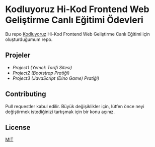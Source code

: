 # Kodluyoruz Hi-Kod Frontend Web Geliştirme Canlı Eğitimi Ödevleri



Bu repo [Kodluyoruz](https://www.kodluyoruz.org) Hi-Kod Frontend Web Geliştirme Canlı Eğitimi için oluşturduğumum repo. 


## Projeler

* _Project1 (Yemek Tarifi Sitesi)_
* _Project2 (Bootstrap Pratiği)_
* _Project3 (JavaScript (Dino Game) Pratiği)_


## Contributing
Pull requestler kabul edilir. Büyük değişiklikler için, lütfen önce neyi değiştirmek istediğinizi tartışmak için bir konu açınız.


## License
[MIT](https://choosealicense.com/licenses/mit/)
